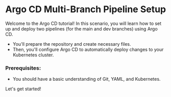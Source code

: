 # Argo CD Multi-Branch Pipeline Setup

Welcome to the Argo CD tutorial! In this scenario, you will learn how to set up and deploy two pipelines (for the main and dev branches) using Argo CD.

- You'll prepare the repository and create necessary files.
- Then, you'll configure Argo CD to automatically deploy changes to your Kubernetes cluster.

### Prerequisites:
- You should have a basic understanding of Git, YAML, and Kubernetes.

Let's get started!



